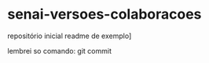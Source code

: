 # senai-versoes-colaboracoes
repositório inicial
readme de exemplo]

lembrei so comando: git commit
